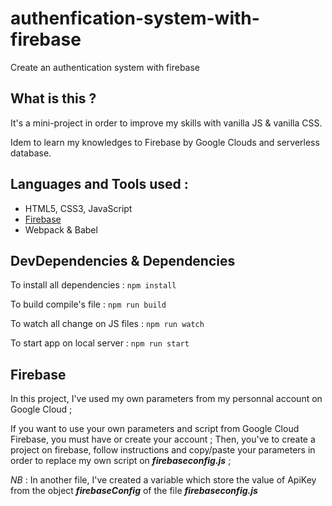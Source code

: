 # authenfication-system-with-firebase
Create an authentication system with firebase

## What is this ?
It's a mini-project in order to improve my skills with vanilla JS & vanilla CSS.

Idem to learn my knowledges to Firebase by Google Clouds and serverless database.

## Languages and Tools used :
* HTML5, CSS3, JavaScript
* [Firebase](https://firebase.google.com/ "Go to his interface of Firebase")
* Webpack & Babel

## DevDependencies & Dependencies
To install all dependencies : `npm install`

To build compile's file : `npm run build`

To watch all change on JS files : `npm run watch`

To start app on local server : `npm run start`

## Firebase

In this project, I've used my own parameters from my personnal account on Google Cloud ;

If you want to use your own parameters and script from Google Cloud Firebase, you must have or create your account ; Then, you've to create a project on firebase, follow instructions and copy/paste your parameters in order to replace my own script on ***firebaseconfig.js*** ;

*NB* : In another file, I've created a variable which store the value of ApiKey from the object ***firebaseConfig*** of the file ***firebaseconfig.js***

